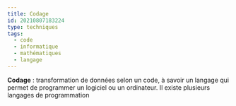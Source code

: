 ```yaml
---
title: Codage
id: 20210807183224
type: techniques 
tags:
  - code
  - informatique
  - mathématiques
  - langage
---
```

           
           

**Codage**  : transformation de données selon un code, à savoir un langage qui permet de programmer un logiciel ou un ordinateur. 
Il existe plusieurs langages de programmation